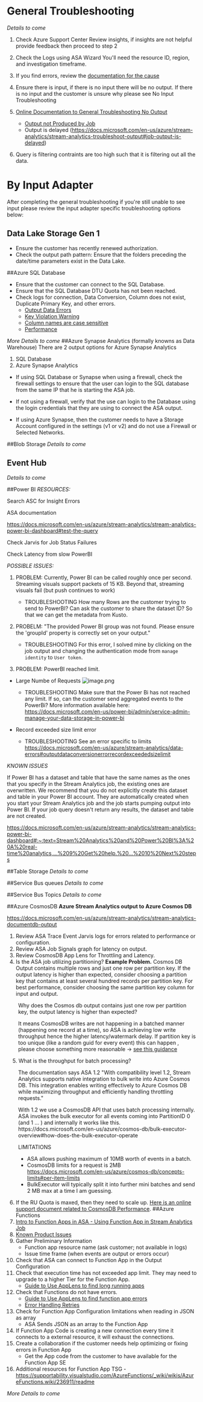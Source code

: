 # General Troubleshooting 
_Details to come_
 
1. Check Azure Support Center
Review insights, if insights are not helpful provide feedback then proceed to step 2

2. Check the Logs using ASA Wizard
You'll need the resource ID, region, and investigation timeframe.

3. If you find errors, review the [documentation for the cause](https://dev.azure.com/Supportability/Big%20Data/_wiki/wikis/Big-Data.wiki/326779/Common-Error-Codes)

4. Ensure there is input, if there is no input there will be no output. If there is no input and the customer is unsure why please see No Input Troubleshooting

5. [Online Documentation to General Troubleshooting No Output](https://docs.microsoft.com/en-us/azure/stream-analytics/stream-analytics-troubleshoot-output)
   - [Output not Produced by Job](https://docs.microsoft.com/en-us/azure/stream-analytics/stream-analytics-troubleshoot-output#output-not-produced-by-job)
   - Output is delayed (https://docs.microsoft.com/en-us/azure/stream-analytics/stream-analytics-troubleshoot-output#job-output-is-delayed) 

6. Query is filtering contraints are too high such that it is filtering out all the data.

# By Input Adapter 

After completing the general troubleshooting if you're still unable to see input please review the input adapter specific troubleshooting options below: 

 
## Data Lake Storage Gen 1
- Ensure the customer has recently renewed authorization.
- Check the output path pattern: Ensure that the folders preceding the date/time parameters exist in the Data Lake.

##Azure SQL Database
- Ensure that the customer can connect to the SQL Database.
- Ensure that the SQL Database DTU Quota has not been reached.
- Check logs for connection, Data Conversion, Column does not exist, Duplicate Primary Key, and other errors.
   - [Output Data Errors](https://docs.microsoft.com/en-us/azure/stream-analytics/stream-analytics-troubleshoot-output#job-output-is-delayed)
   - [Key Violation Warning](https://docs.microsoft.com/en-us/azure/stream-analytics/stream-analytics-troubleshoot-output#job-output-is-delayed)
   - [Column names are case sensitive](https://docs.microsoft.com/en-us/azure/stream-analytics/stream-analytics-troubleshoot-output#job-output-is-delayed)
   - [Performance](https://docs.microsoft.com/en-us/azure/stream-analytics/stream-analytics-sql-output-perf#avoiding-performance-pitfalls)

_More Details to come_
##Azure Synapse Analytics (formally knowns as Data Warehouse)
There are 2 output options for Azure Synapse Analytics
1) SQL Database
2) Azure Synapse Analytics

- If using SQL Database or Synapse when using a firewall, check the firewall settings to ensure that the user can login to the SQL database from the same IP that he is starting the ASA job.

- If not using a firewall, verify that the use can login to the Database using the login credentials that they are using to connect the ASA output. 
 
- If using Azure Synapse, then the customer needs to have a Storage Account configured in the settings (v1 or v2) and do not use a Firewall or Selected Networks.
 


##Blob Storage
_Details to come_

## Event Hub 
_Details to come_
 
##Power BI
_RESOURCES:_ 

Search ASC for Insight Errors 

ASA documentation  

https://docs.microsoft.com/en-us/azure/stream-analytics/stream-analytics-power-bi-dashboard#test-the-query 

Check Jarvis for Job Status Failures 

Check Latency from slow PowerBI 

 

_POSSIBLE ISSUES:_ 

1) PROBLEM: Currently, Power BI can be called roughly once per second. Streaming visuals support packets of 15 KB. Beyond that, streaming visuals fail (but push continues to work) 

   - TROUBLESHOOTING 
How many Rows are the customer trying to send to PowerBI?  Can ask the customer to share the dataset ID? So that we can get the metadata from Kusto. 


2) PROBELM: "The provided Power BI group was not found. Please ensure the 'groupId' property is correctly set on your output." 

   - TROUBLESHOOTING 
For this error, I solved mine by clicking on the job output and changing the authentication mode from `manage identity` to `User token`.  

3) PROBLEM: PowerBI reached limit.
- Large Numbe of Requests
 ![image.png](/.attachments/image-5a31762c-5b85-4330-afa4-bff786c46750.png)
  - TROUBLESHOOTING
Make sure that the Power Bi has not reached any limit.  If so, can the customer send aggregated events to the PowerBi?  More information available here: https://docs.microsoft.com/en-us/power-bi/admin/service-admin-manage-your-data-storage-in-power-bi

- Record exceeded size limit error
  - TROUBLESHOOTING
See an error specific to limits https://docs.microsoft.com/en-us/azure/stream-analytics/data-errors#outputdataconversionerrorrecordexceededsizelimit


_KNOWN ISSUES_ 

If Power BI has a dataset and table that have the same names as the ones that you specify in the Stream Analytics job, the existing ones are overwritten. We recommend that you do not explicitly create this dataset and table in your Power BI account. They are automatically created when you start your Stream Analytics job and the job starts pumping output into Power BI. If your job query doesn't return any results, the dataset and table are not created.  

https://docs.microsoft.com/en-us/azure/stream-analytics/stream-analytics-power-bi-dashboard#:~:text=Stream%20Analytics%20and%20Power%20BI%3A%20A%20real-time%20analytics,...%209%20Get%20help.%20...%2010%20Next%20steps 

 

##Table Storage
_Details to come_

##Service Bus queues
_Details to come_

##Service Bus Topics
_Details to come_

##Azure CosmosDB
**Azure Stream Analytics output to Azure Cosmos DB** 

https://docs.microsoft.com/en-us/azure/stream-analytics/stream-analytics-documentdb-output 
1. Review ASA Trace Event Jarvis logs for errors related to performance or configuration.
2. Review ASA Job Signals graph for latency on output.
3. Review CosmosDB App Lens for Throttling and Latency.
4. Is the ASA job utilizing partitioning?
**Example Problem.** 
Cosmos DB Output contains multiple rows and just one row per partition key. If the output latency is higher than expected, consider choosing a partition key that contains at least several hundred records per partition key. For best performance, consider choosing the same partition key column for input and output. 

<div style="margin-left:30px; "><p>Why does the Cosmos db output contains just one row per partition key, the output latency is higher than expected?</p>

<p>It means CosmosDB writes are not happening in a batched manner (happening one record at a time), so ASA is achieving low write throughput hence the higher latency/watermark delay. If partition key is too unique (like a random guid for every event) this can happen , please choose something more reasonable -> <a href="https://docs.microsoft.com/en-us/azure/cosmos-db/partitioning-overview#choose-partitionkey" target="_blank">see this guidance</a>
</p></div>

<div style="margin-left:15px; "><p>5. What is the throughput for batch processing?</p>

<div style="margin-left:15px; "><p>The documentation says ASA 1.2 "With compatibility level 1.2, Stream Analytics supports native integration to bulk write into Azure Cosmos DB. This integration enables writing effectively to Azure Cosmos DB while maximizing throughput and efficiently handling throttling requests." </p>

<p>With 1.2 we use a CosmosDB API that uses batch processing internally.  ASA invokes the bulk executor for all events coming into PartitionID 0 (and 1 ... ) and internally it works like this.  https://docs.microsoft.com/en-us/azure/cosmos-db/bulk-executor-overview#how-does-the-bulk-executor-operate </p>

LIMITATIONS 
- ASA allows pushing maximum of 10MB worth of events in a batch. 
- CosmosDB limits for a request is 2MB  
https://docs.microsoft.com/en-us/azure/cosmos-db/concepts-limits#per-item-limits 
- BulkExecutor will typically split it into further mini batches and send 2 MB max at a time I am guessing. 
</div></div> 

6. If the RU Quota is maxed, then they need to scale up. [Here is an online support document related to CosmosDB Performance](https://docs.microsoft.com/en-us/azure/cosmos-db/set-throughput).
##Azure Functions
1. [Intro to Function Apps in ASA - Using Function App in Stream Analytics Job](https://docs.microsoft.com/en-us/azure/stream-analytics/stream-analytics-with-azure-functions)
2. [Known Product Issues](https://docs.microsoft.com/en-us/azure/stream-analytics/stream-analytics-with-azure-functions#known-issues)
3.  Gather Preliminary Information
    - Function app resource name (ask customer; not available in logs)
    - Issue time frame (when events are output or errors occur)
4. Check that ASA can connect to Function App in the Output Configuration
5. Check that execution time has not exceeded app limit.  They may need to upgrade to a higher Tier for the Function App.
   - [Guide to Use AppLens to find long running apps](https://msdata.visualstudio.com/Azure%20Stream%20Analytics/_wiki/wikis/Azure%20Stream%20Analytics.wiki/4997/Troubleshootng-Azure-Functions-Output-related-issues)
6. Check that Functions do not have errors.
   - [Guide to Use AppLens to find function app errors](https://msdata.visualstudio.com/Azure%20Stream%20Analytics/_wiki/wikis/Azure%20Stream%20Analytics.wiki/4997/Troubleshootng-Azure-Functions-Output-related-issues)
   - [Error Handling Retries](https://docs.microsoft.com/en-us/azure/stream-analytics/stream-analytics-with-azure-functions#error-handling-and-retries) 
7. Check for Function App Configuration limitations when reading in JSON as array
   - ASA Sends JSON as an array to the Function App
8. If Function App Code is creating a new connection every time it connects to a external resource, it will exhaust the connections.
9. Create a collaboration if the customer needs help optimizing or fixing errors in Function App
   - Get the App code from the customer to have available for the Function App SE
10.  Additional resources for Function App TSG - https://supportability.visualstudio.com/AzureFunctions/_wiki/wikis/AzureFunctions.wiki/236911/readme

_More Details to come_
